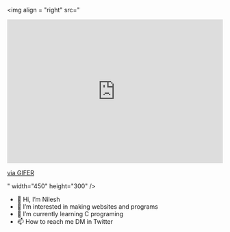 <img align = "right" src="<div style="padding-top:66.667%;position:relative;"><iframe src="https://gifer.com/embed/Bm7C" width="100%" height="100%" style='position:absolute;top:0;left:0;' frameBorder="0" allowFullScreen></iframe></div><p><a href="https://gifer.com">via GIFER</a></p>" width="450" height="300" />

- 👋 Hi, I’m Nilesh
- 👀 I’m interested in making websites and programs
- 🌱 I’m currently learning C programing
- 📫 How to reach me DM in Twitter


